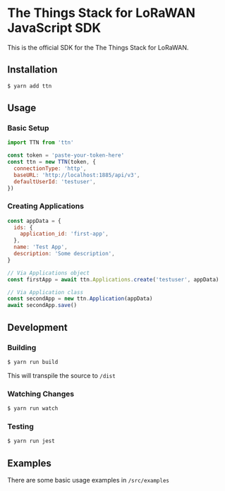 # The Things Stack for LoRaWAN JavaScript SDK
This is the official SDK for the The Things Stack for LoRaWAN.

## Installation

```bash
$ yarn add ttn
```

## Usage

### Basic Setup

```javascript
import TTN from 'ttn'

const token = 'paste-your-token-here'
const ttn = new TTN(token, {
  connectionType: 'http',
  baseURL: 'http://localhost:1885/api/v3',
  defaultUserId: 'testuser',
})
```

### Creating Applications

```javascript
const appData = {
  ids: {
    application_id: 'first-app',
  },
  name: 'Test App',
  description: 'Some description',
}

// Via Applications object
const firstApp = await ttn.Applications.create('testuser', appData)

// Via Application class
const secondApp = new ttn.Application(appData)
await secondApp.save()
```

## Development

### Building

```bash
$ yarn run build
```
This will transpile the source to `/dist`

### Watching Changes

```bash
$ yarn run watch
```

### Testing

```bash
$ yarn run jest
```

## Examples

There are some basic usage examples in `/src/examples`
